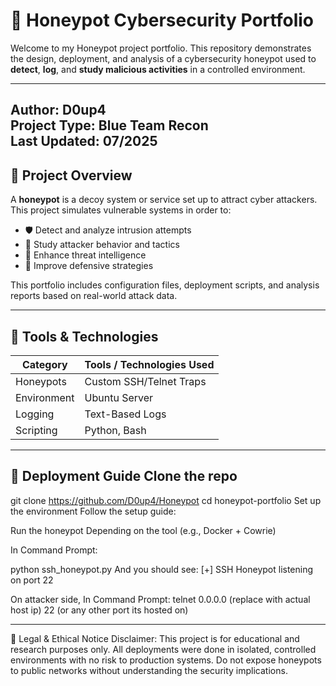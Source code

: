 # 🐝 Honeypot Cybersecurity Portfolio

Welcome to my Honeypot project portfolio. This repository demonstrates the design, deployment, and analysis of a cybersecurity honeypot used to **detect**, **log**, and **study malicious activities** in a controlled environment.

---
Author: D0up4   
Project Type: Blue Team Recon    
Last Updated: 07/2025    
---
## 📌 Project Overview

A **honeypot** is a decoy system or service set up to attract cyber attackers. This project simulates vulnerable systems in order to:

- 🛡 Detect and analyze intrusion attempts  
- 🧠 Study attacker behavior and tactics  
- 🔎 Enhance threat intelligence  
- 🧰 Improve defensive strategies  

This portfolio includes configuration files, deployment scripts, and analysis reports based on real-world attack data.

---

## 🧰 Tools & Technologies

| Category     | Tools / Technologies Used |
|--------------|---------------------------|
| Honeypots    |  Custom SSH/Telnet Traps  |
| Environment  |  Ubuntu Server            |
| Logging      |  Text-Based Logs          |
| Scripting    |  Python, Bash             |

---

## 🧪 Deployment Guide Clone the repo

git clone https://github.com/D0up4/Honeypot cd honeypot-portfolio 
Set up the environment Follow the setup guide:

Run the honeypot Depending on the tool (e.g., Docker + Cowrie)

In Command Prompt:

python ssh_honeypot.py And you should see: [+] SSH Honeypot listening on port 22

On attacker side, In Command Prompt: telnet 0.0.0.0 (replace with actual host ip) 22 (or any other port its hosted on)

---

🔐 Legal & Ethical Notice Disclaimer: This project is for educational and research purposes only. All deployments were done in isolated, controlled environments with no risk to production systems. Do not expose honeypots to public networks without understanding the security implications.
